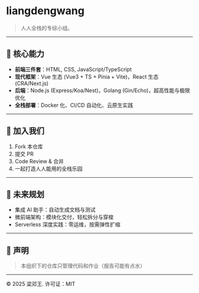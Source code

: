 # liangdengwang

> 人人全栈的专综小组。

---

## 🔧 核心能力

* **前端三件套**：HTML, CSS, JavaScript/TypeScript
* **现代框架**：Vue 生态 (Vue3 + TS + Pinia + Vite)，React 生态 (CRA/Next.js)
* **后端**：Node.js (Express/Koa/Nest)，Golang (Gin/Echo)，超高性能与极限优化
* **全栈部署**：Docker 化、CI/CD 自动化、云原生实践

---

## 🤝 加入我们

1. Fork 本仓库
2. 提交 PR
3. Code Review & 合并
4. 一起打造人人能用的全栈乐园

---

## 🔮 未来规划

* 集成 AI 助手：自动生成文档与测试
* 微前端架构：模块化交付，轻松拆分与穿梭
* Serverless 深度实践：零运维，按需弹性扩缩

---

## 🚀 声明

> 本组织下的仓库只管理代码和作业（报告可能有点水）

---

© 2025 梁邓王. 许可证：MIT
